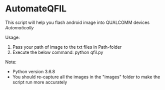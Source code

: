 # AutomateQFIL

This script will help you flash android image into QUALCOMM devices *Automatically*

Usage:

1. Pass your path of image to the txt files in Path-folder
2. Execute the below command:
            python qfil.py
            
Note:
- Python version 3.6.8
- You should re-capture all the images in the "images" folder to make the script run more accurately
